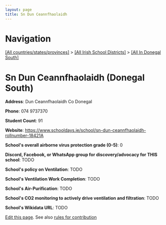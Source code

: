```yaml
---
layout: page
title: Sn Dun Ceannfhaolaidh
---
```

# Navigation

[[All countries/states/provinces]](../../..) > [[All Irish School Districts]](../..) > [[All In Donegal South]](..)

# Sn Dun Ceannfhaolaidh (Donegal South)

**Address**: Dun Ceannfhaolaidh Co Donegal

**Phone**: 074 9737370

**Student Count**: 91

**Website**: <https://www.schooldays.ie/school/sn-dun-ceannfhaolaidh-rollnumber-18421A>

**School's overall airborne virus protection grade (0-5)**: 0

**Discord, Facebook, or WhatsApp group for discovery/advocacy for THIS school**: TODO

**School's policy on Ventilation**: TODO

**School's Ventilation Work Completion**: TODO

**School's Air-Purification**: TODO

**School's CO2 monitoring to actively drive ventilation and filtration**: TODO

**School's Wikidata URL**: TODO


[Edit this page](https://github.com/ventilate-schools/Ireland/edit/main/./Donegal_South/Sn_Dun_Ceannfhaolaidh.md). See also [rules for contribution](../../../contribution-rules/)